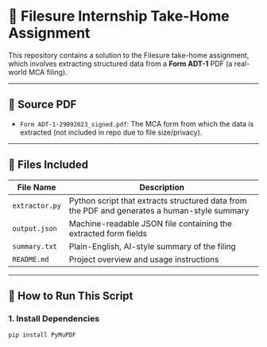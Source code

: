# 🧠 Filesure Internship Take-Home Assignment

This repository contains a solution to the Filesure take-home assignment, which involves extracting structured data from a **Form ADT-1** PDF (a real-world MCA filing).

---

## 📄 Source PDF

- `Form ADT-1-29092023_signed.pdf`: The MCA form from which the data is extracted (not included in repo due to file size/privacy).

---

## 📂 Files Included

| File Name        | Description |
|------------------|-------------|
| `extractor.py`   | Python script that extracts structured data from the PDF and generates a human-style summary |
| `output.json`    | Machine-readable JSON file containing the extracted form fields |
| `summary.txt`    | Plain-English, AI-style summary of the filing |
| `README.md`      | Project overview and usage instructions |

---

## 🚀 How to Run This Script

### 1. Install Dependencies

```bash
pip install PyMuPDF

